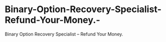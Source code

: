 # Binary-Option-Recovery-Specialist-Refund-Your-Money.-
Binary Option Recovery Specialist – Refund Your Money. 
